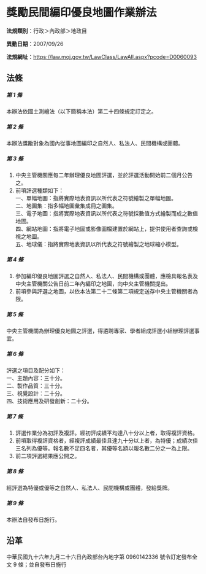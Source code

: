 # 獎勵民間編印優良地圖作業辦法



**法規類別**：行政＞內政部＞地政目

**異動日期**：2007/09/26  

**法規網址**：https://law.moj.gov.tw/LawClass/LawAll.aspx?pcode=D0060093



## 法條
##### 第 1 條
本辦法依國土測繪法（以下簡稱本法）第二十四條規定訂定之。

##### 第 2 條
本辦法獎勵對象為國內從事地圖編印之自然人、私法人、民間機構或團體。

##### 第 3 條
1. 中央主管機關應每二年辦理優良地圖評選，並於評選活動開始前二個月公告之。
1. 前項評選種類如下：  
一、單幅地圖：指將實際地表資訊以所代表之符號繪製之單幅地圖。  
二、地圖集：指多幅地圖彙集成冊之圖集。  
三、電子地圖：指將實際地表資訊以所代表之符號採數值方式繪製而成之數值地圖。  
四、網站地圖：指將電子地圖或影像圖檔建置於網站上，提供使用者查詢或檢視之地圖。  
五、地球儀：指將實際地表資訊以所代表之符號繪製之地球縮小模型。

##### 第 4 條
1. 參加編印優良地圖評選之自然人、私法人、民間機構或團體，應檢具報名表及中央主管機關公告日前二年內編印之地圖，向中央主管機關提出。
1. 前項參與評選之地圖，以依本法第二十二條第二項規定送存中央主管機關者為限。

##### 第 5 條
中央主管機關為辦理優良地圖之評選，得遴聘專家、學者組成評選小組辦理評選事宜。

##### 第 6 條
評選之項目及配分如下：  
一、主題內容：三十分。  
二、製作品質：三十分。  
三、視覺設計：二十分。  
四、技術應用及研發創新：二十分。

##### 第 7 條
1. 評選作業分為初評及複評。經初評成績平均達八十分以上者，取得複評資格。
1. 前項取得複評資格者，經複評成績最佳且達九十分以上者，為特優；成績次佳三名列為優等。報名數不足四名者，其優等名額以報名數二分之一為上限。
1. 前二項評選結果應公開之。

##### 第 8 條
經評選為特優或優等之自然人、私法人、民間機構或團體，發給獎牌。

##### 第 9 條
本辦法自發布日施行。

## 沿革
中華民國九十六年九月二十六日內政部台內地字第 0960142336 號令訂定發布全文 9  條；並自發布日施行
